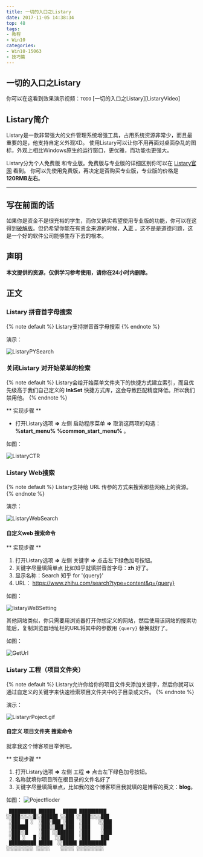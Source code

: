 ```yaml
---
title: 一切的入口之Listary
date: 2017-11-05 14:38:34
top: 48
tags:
- 教程
- Win10
categories:
- Win10-15063
- 技巧篇
---
```


## 一切的入口之Listary
你可以在这看到效果演示视频：`TODO`
[一切的入口之Listary][ListaryVideo]
<!-- more -->

## Listary简介

Listary是一款非常强大的文件管理系统增强工具，占用系统资源非常少，而且最重要的是，他支持自定义外观XD。
使用Listary可以让你不用再面对桌面杂乱的图标，外观上相比Windows原生的运行窗口，更优雅，而功能也更强大。

Listary分为个人免费版 和专业版。免费版与专业版的详细区别你可以在 [Listary官网][Listary] 看到。
你可以先使用免费版，再决定是否购买专业版，专业版的价格是 **120RMB左右**。

---------------------------
## 写在前面的话

如果你是资金不是很充裕的学生，而你又确实希望使用专业版的功能，你可以在这得到[破解版][pojie]。但仍希望你能在有资金来源的时候，**入正** 。这不是是道德问题，这是一个好的软件公司能够生存下去的根本。

## 声明
**本文提供的资源，仅供学习参考使用，请你在24小时内删除。**

## 正文

### Listary 拼音首字母搜索

{% note default %}
Listary支持拼音首字母搜索
{% endnote %}

演示：

![ListaryPYSearch][ListaryPYSearch.gif]

[ListaryPYSearch.gif]: <http://oy9dwtsnx.bkt.clouddn.com/ListaryPYSearch.gif> (ListaryPYSearch.gif)

### 关闭Listary 对开始菜单的检索

{% note default %}
Listary会给开始菜单文件夹下的快捷方式建立索引，而且优先级高于我们自己定义的 **lnkSet** 快捷方式库，这会导致匹配精度降低。所以我们禁用他。
{% endnote %}

** 实现步骤 **

- 打开Listary选项 **=>** 左侧 启动程序菜单  **=>** 取消这两项的勾选： **%start_menu%** **%common_start_menu%** 。

如图：

![ListaryCTR][ListaryCTR]

[ListaryCTR]: <http://oy9dwtsnx.bkt.clouddn.com/ListaryCTR.png> (ListaryCTR.png)

### Listary Web搜索

{% note default %}
Listary支持给 URL 传参的方式来搜索那些网络上的资源。
{% endnote %}

演示：

![ListaryWebSearch][ListaryWebSearch.gif]

[ListaryWebSearch.gif]: <http://oy9dwtsnx.bkt.clouddn.com/ListaryWebSearch.gif> (ListaryWebSearch.gif)


#### 自定义web 搜索命令

** 实现步骤 **
1. 打开Listary选项 **=>** 左侧 关键字  **=>** 点击左下绿色加号按钮。
2. 关键字尽量填简单点 比如知乎就填拼音首字母：**zh** 好了。  
3. 显示名称：Search 知乎 for '{query}'
4. URL： https://www.zhihu.com/search?type=content&q={query}

如图：

![listaryWeBSetting][listaryWeBSetting]

[listaryWeBSetting]: <http://oy9dwtsnx.bkt.clouddn.com/listarywebsetting.png> (listaryWeBSetting.png)

其他网站类似，你只需要用浏览器打开你想定义的网站，然后使用该网站的搜索功能后，复制浏览器地址栏的URL将其中的参数用 ``{query}`` 替换就好了。

如图：

![GetUrl][GetUrl]

[GetUrl]: <http://oy9dwtsnx.bkt.clouddn.com/666.png> (GetUrl.png)

### Listary 工程（项目文件夹）

{% note default %}
Listary允许你给你的项目文件夹添加关键字，然后你就可以通过自定义的关键字来快速检索项目文件夹中的子目录或文件。
{% endnote %}

演示：

![ListaryrPoject.gif][ListaryrPoject.gif]

[ListaryrPoject.gif]: <http://oy9dwtsnx.bkt.clouddn.com/Listaryr%20Poject.gif> (ListaryrPoject.gif)

#### 自定义 项目文件夹 搜索命令

就拿我这个博客项目举例吧。

** 实现步骤 **

1. 打开Listary选项 **=>** 左侧 工程  **=>** 点击左下绿色加号按钮。
2. 名称就填你项目所在根目录的文件名好了
3. 关键字尽量填简单点，比如我的这个博客项目我就填的是博客的英文：**blog**。

如图：
![Pojectfloder][Pojectfloder]

[Pojectfloder]: <http://oy9dwtsnx.bkt.clouddn.com/blogDemo.png> (Pojectfloder.png)

```JS
 ██████████ ██████   █████ ██████████
░░███░░░░░█░░██████ ░░███ ░░███░░░░███
 ░███  █ ░  ░███░███ ░███  ░███   ░░███
 ░██████    ░███░░███░███  ░███    ░███
 ░███░░█    ░███ ░░██████  ░███    ░███
 ░███ ░   █ ░███  ░░█████  ░███    ███
 ██████████ █████  ░░█████ ██████████
░░░░░░░░░░ ░░░░░    ░░░░░ ░░░░░░░░░░
```


[pojie]: <https://share.weiyun.com/eb96da3c7b44f678e91b0ddf7bdbedaf>

[Listary]: <http://www.listary.com> (Listary官网)
